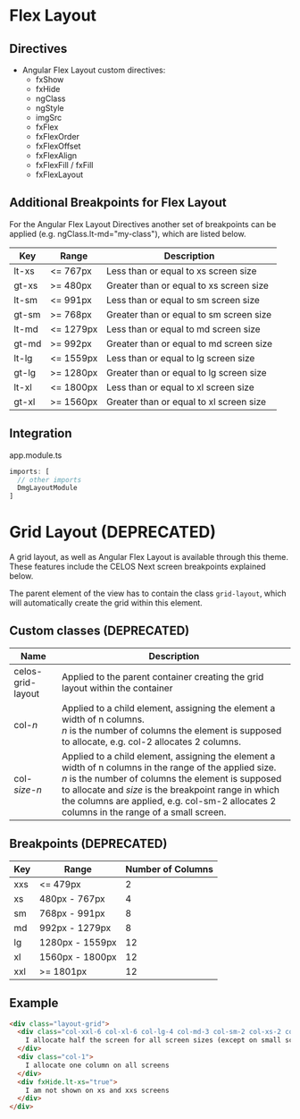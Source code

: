 ﻿# Flex Layout

## Directives

- Angular Flex Layout custom directives:
  - fxShow
  - fxHide
  - ngClass
  - ngStyle
  - imgSrc
  - fxFlex
  - fxFlexOrder
  - fxFlexOffset
  - fxFlexAlign
  - fxFlexFill / fxFill
  - fxFlexLayout

## Additional Breakpoints for Flex Layout

For the Angular Flex Layout Directives another set of breakpoints can be applied (e.g. ngClass.lt-md="my-class"), which are listed below.

| Key     | Range              | Description                              |
|---------|--------------------|------------------------------------------|
| lt-xs   | <= 767px           | Less than or equal to xs screen size     |
| gt-xs   | >= 480px           | Greater than or equal to xs screen size  |
| lt-sm   | <= 991px           | Less than or equal to sm screen size     |
| gt-sm   | >= 768px           | Greater than or equal to sm screen size  |
| lt-md   | <= 1279px          | Less than or equal to md screen size     |
| gt-md   | >= 992px           | Greater than or equal to md screen size  |
| lt-lg   | <= 1559px          | Less than or equal to lg screen size     |
| gt-lg   | >= 1280px          | Greater than or equal to lg screen size  |
| lt-xl   | <= 1800px          | Less than or equal to xl screen size     |
| gt-xl   | >= 1560px          | Greater than or equal to xl screen size  |

## Integration
app.module.ts
``` typescript
imports: [
  // other imports
  DmgLayoutModule
]
```

# Grid Layout (DEPRECATED)

A grid layout, as well as Angular Flex Layout is available through this theme. These features include the CELOS Next screen breakpoints explained below.

The parent element of the view has to contain the class `grid-layout`, which will automatically create the grid within this element.

## Custom classes (DEPRECATED)

| Name              | Description                                                                                                                                                                                                                                                                                                           |
|-------------------|-----------------------------------------------------------------------------------------------------------------------------------------------------------------------------------------------------------------------------------------------------------------------------------------------------------------------|
| celos-grid-layout | Applied to the parent container creating the grid layout within the container                                                                                                                                                                                                                                         |
| col-*n*           | Applied to a child element, assigning the element a width of n columns.</br> *n* is the number of columns the element is supposed to allocate, e.g. col-2 allocates 2 columns.                                                                                                                                        | 
| col-*size*-*n*    | Applied to a child element, assigning the element a width of n columns in the range of the applied size.</br> *n* is the number of columns the element is supposed to allocate and *size* is the breakpoint range in which the columns are applied, e.g. col-sm-2 allocates 2 columns in the range of a small screen. | 

## Breakpoints (DEPRECATED)

| Key   | Range           | Number of Columns  |
|-------|-----------------|--------------------|
| xxs   | <= 479px        | 2                  |
| xs    | 480px - 767px   | 4                  |
| sm    | 768px - 991px   | 8                  |
| md    | 992px - 1279px  | 8                  |
| lg    | 1280px - 1559px | 12                 |
| xl    | 1560px - 1800px | 12                 |
| xxl   | >= 1801px       | 12                 |

## Example

````html
<div class="layout-grid">
  <div class="col-xxl-6 col-xl-6 col-lg-4 col-md-3 col-sm-2 col-xs-2 col-xxs-1">
    I allocate half the screen for all screen sizes (except on small screens I allocate 1/3rd)
  </div>
  <div class="col-1">
    I allocate one column on all screens
  </div>
  <div fxHide.lt-xs="true">
    I am not shown on xs and xxs screens
  </div>
</div>
````
